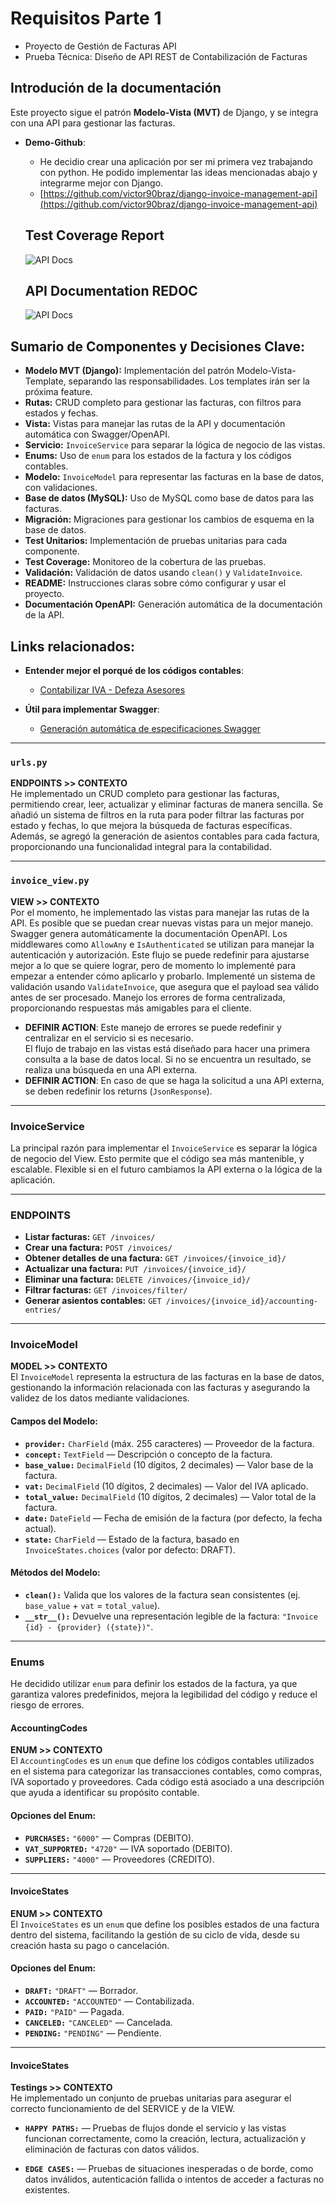 # Requisitos Parte 1
- Proyecto de Gestión de Facturas API
- Prueba Técnica: Diseño de API REST de Contabilización de Facturas

## Introdución de la documentación

Este proyecto sigue el patrón **Modelo-Vista (MVT)** de Django, y se integra con una API para gestionar las facturas.

- **Demo-Github**:
  - He decidio crear una aplicación por ser mi primera vez trabajando con python. He podido implementar las ideas mencionadas abajo y integrarme mejor con Django. 
  - [https://github.com/victor90braz/django-invoice-management-api](https://github.com/victor90braz/django-invoice-management-api)
    
  ## Test Coverage Report

  ![API Docs](public/images/test-coverage-report.png)

  ## API Documentation REDOC

  ![API Docs](public/images/open-api-redoc-dashboard.png)

## **Sumario de Componentes y Decisiones Clave:**

- **Modelo MVT (Django):** Implementación del patrón Modelo-Vista-Template, separando las responsabilidades. Los templates irán ser la próxima feature.
- **Rutas:** CRUD completo para gestionar las facturas, con filtros para estados y fechas.
- **Vista:** Vistas para manejar las rutas de la API y documentación automática con Swagger/OpenAPI.
- **Servicio:** `InvoiceService` para separar la lógica de negocio de las vistas.
- **Enums:** Uso de `enum` para los estados de la factura y los códigos contables.
- **Modelo:** `InvoiceModel` para representar las facturas en la base de datos, con validaciones.
- **Base de datos (MySQL):** Uso de MySQL como base de datos para las facturas.
- **Migración:** Migraciones para gestionar los cambios de esquema en la base de datos.
- **Test Unitarios:** Implementación de pruebas unitarias para cada componente.
- **Test Coverage:** Monitoreo de la cobertura de las pruebas.
- **Validación:** Validación de datos usando `clean()` y `ValidateInvoice`.
- **README:** Instrucciones claras sobre cómo configurar y usar el proyecto.
- **Documentación OpenAPI:** Generación automática de la documentación de la API.

## **Links relacionados:**

- **Entender mejor el porqué de los códigos contables**:
  - [Contabilizar IVA - Defeza Asesores](https://defezasesores.es/blog/contable/contabilizar-iva/)
  
- **Útil para implementar Swagger**:
  - [Generación automática de especificaciones Swagger](https://swagger.io/blog/api-development/automatically-generating-swagger-specifications-wi/)

---

### **`urls.py`**
**ENDPOINTS >> CONTEXTO**  
He implementado un CRUD completo para gestionar las facturas, permitiendo crear, leer, actualizar y eliminar facturas de manera sencilla. Se añadió un sistema de filtros en la ruta para poder filtrar las facturas por estado y fechas, lo que mejora la búsqueda de facturas específicas. Además, se agregó la generación de asientos contables para cada factura, proporcionando una funcionalidad integral para la contabilidad.

---

### **`invoice_view.py`**
**VIEW >> CONTEXTO**  
Por el momento, he implementado las vistas para manejar las rutas de la API. Es posible que se puedan crear nuevas vistas para un mejor manejo. Swagger genera automáticamente la documentación OpenAPI. Los middlewares como `AllowAny` e `IsAuthenticated` se utilizan para manejar la autenticación y autorización. Este flujo se puede redefinir para ajustarse mejor a lo que se quiere lograr, pero de momento lo implementé para empezar a entender cómo aplicarlo y probarlo. Implementé un sistema de validación usando `ValidateInvoice`, que asegura que el payload sea válido antes de ser procesado. Manejo los errores de forma centralizada, proporcionando respuestas más amigables para el cliente.  
- **DEFINIR ACTION**: Este manejo de errores se puede redefinir y centralizar en el servicio si es necesario.  
El flujo de trabajo en las vistas está diseñado para hacer una primera consulta a la base de datos local. Si no se encuentra un resultado, se realiza una búsqueda en una API externa.  
- **DEFINIR ACTION**: En caso de que se haga la solicitud a una API externa, se deben redefinir los returns (`JsonResponse`).

---

### **InvoiceService**
La principal razón para implementar el `InvoiceService` es separar la lógica de negocio del View. Esto permite que el código sea más mantenible, y escalable. Flexible si en el futuro cambiamos la API externa o la lógica de la aplicación.

---

### **ENDPOINTS**
- **Listar facturas:** `GET /invoices/`
- **Crear una factura:** `POST /invoices/`
- **Obtener detalles de una factura:** `GET /invoices/{invoice_id}/`
- **Actualizar una factura:** `PUT /invoices/{invoice_id}/`
- **Eliminar una factura:** `DELETE /invoices/{invoice_id}/`
- **Filtrar facturas:** `GET /invoices/filter/`
- **Generar asientos contables:** `GET /invoices/{invoice_id}/accounting-entries/`

---

### **InvoiceModel**
**MODEL >> CONTEXTO**  
El `InvoiceModel` representa la estructura de las facturas en la base de datos, gestionando la información relacionada con las facturas y asegurando la validez de los datos mediante validaciones.

#### **Campos del Modelo:**
- **`provider:`** `CharField` (máx. 255 caracteres) — Proveedor de la factura.
- **`concept:`** `TextField` — Descripción o concepto de la factura.
- **`base_value:`** `DecimalField` (10 dígitos, 2 decimales) — Valor base de la factura.
- **`vat:`** `DecimalField` (10 dígitos, 2 decimales) — Valor del IVA aplicado.
- **`total_value:`** `DecimalField` (10 dígitos, 2 decimales) — Valor total de la factura.
- **`date:`** `DateField` — Fecha de emisión de la factura (por defecto, la fecha actual).
- **`state:`** `CharField` — Estado de la factura, basado en `InvoiceStates.choices` (valor por defecto: DRAFT).

#### **Métodos del Modelo:**
- **`clean():`** Valida que los valores de la factura sean consistentes (ej. `base_value` + `vat` = `total_value`).
- **`__str__():`** Devuelve una representación legible de la factura: `"Invoice {id} - {provider} ({state})"`.

---

### **Enums**
He decidido utilizar `enum` para definir los estados de la factura, ya que garantiza valores predefinidos, mejora la legibilidad del código y reduce el riesgo de errores.

#### **AccountingCodes**
**ENUM >> CONTEXTO**  
El `AccountingCodes` es un `enum` que define los códigos contables utilizados en el sistema para categorizar las transacciones contables, como compras, IVA soportado y proveedores. Cada código está asociado a una descripción que ayuda a identificar su propósito contable.

#### **Opciones del Enum:**
- **`PURCHASES:`** `"6000"` — Compras (DEBITO).
- **`VAT_SUPPORTED:`** `"4720"` — IVA soportado (DEBITO).
- **`SUPPLIERS:`** `"4000"` — Proveedores (CREDITO).

---

#### **InvoiceStates**
**ENUM >> CONTEXTO**  
El `InvoiceStates` es un `enum` que define los posibles estados de una factura dentro del sistema, facilitando la gestión de su ciclo de vida, desde su creación hasta su pago o cancelación.

#### **Opciones del Enum:**
- **`DRAFT:`** `"DRAFT"` — Borrador.
- **`ACCOUNTED:`** `"ACCOUNTED"` — Contabilizada.
- **`PAID:`** `"PAID"` — Pagada.
- **`CANCELED:`** `"CANCELED"` — Cancelada.
- **`PENDING:`** `"PENDING"` — Pendiente.

---

#### **InvoiceStates**
**Testings >> CONTEXTO**  
He implementado un conjunto de pruebas unitarias para asegurar el correcto funcionamiento de del SERVICE y de la VIEW. 

- **`HAPPY PATHS:`** — Pruebas de flujos donde el servicio y las vistas funcionan correctamente, como la creación, lectura, actualización y eliminación de facturas con datos válidos.

- **`EDGE CASES:`** — Pruebas de situaciones inesperadas o de borde, como datos inválidos, autenticación fallida o intentos de acceder a facturas no existentes.


